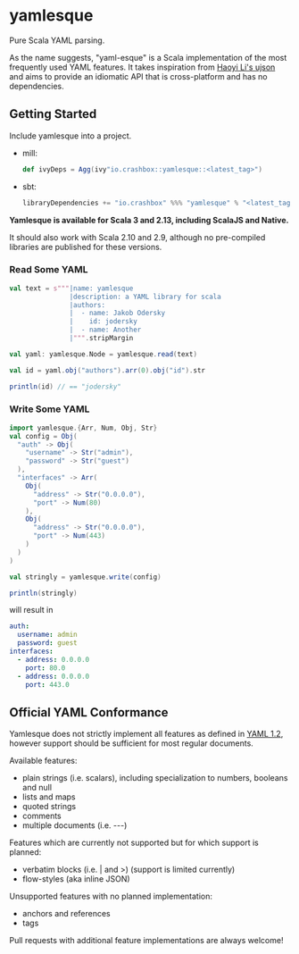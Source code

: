 # yamlesque

Pure Scala YAML parsing.

As the name suggests, "yaml-esque" is a Scala implementation of the most
frequently used YAML features. It takes inspiration from [Haoyi Li's
ujson](http://www.lihaoyi.com/post/uJsonfastflexibleandintuitiveJSONforScala.html)
and aims to provide an idiomatic API that is cross-platform and has no
dependencies.

## Getting Started

Include yamlesque into a project.

- mill:

  ```scala
  def ivyDeps = Agg(ivy"io.crashbox::yamlesque::<latest_tag>")
  ```

- sbt:

  ```scala
  libraryDependencies += "io.crashbox" %%% "yamlesque" % "<latest_tag>"
  ```

**Yamlesque is available for Scala 3 and 2.13, including ScalaJS and
Native.**

It should also work with Scala 2.10 and 2.9, although no pre-compiled libraries
are published for these versions.

### Read Some YAML

```scala
val text = s"""|name: yamlesque
               |description: a YAML library for scala
               |authors:
               |  - name: Jakob Odersky
               |    id: jodersky
               |  - name: Another
               |""".stripMargin

val yaml: yamlesque.Node = yamlesque.read(text)

val id = yaml.obj("authors").arr(0).obj("id").str

println(id) // == "jodersky"
```

### Write Some YAML

```scala
import yamlesque.{Arr, Num, Obj, Str}
val config = Obj(
  "auth" -> Obj(
    "username" -> Str("admin"),
    "password" -> Str("guest")
  ),
  "interfaces" -> Arr(
    Obj(
      "address" -> Str("0.0.0.0"),
      "port" -> Num(80)
    ),
    Obj(
      "address" -> Str("0.0.0.0"),
      "port" -> Num(443)
    )
  )
)

val stringly = yamlesque.write(config)

println(stringly)
```

will result in

```yaml
auth:
  username: admin
  password: guest
interfaces:
  - address: 0.0.0.0
    port: 80.0
  - address: 0.0.0.0
    port: 443.0
```

## Official YAML Conformance

Yamlesque does not strictly implement all features as defined in [YAML
1.2](http://yaml.org/spec/1.2/spec.html), however support should be
sufficient for most regular documents.

Available features:

- plain strings (i.e. scalars), including specialization to numbers, booleans
  and null
- lists and maps
- quoted strings
- comments
- multiple documents (i.e. ---)

Features which are currently not supported but for which support is planned:

- verbatim blocks (i.e. | and >) (support is limited currently)
- flow-styles (aka inline JSON)

Unsupported features with no planned implementation:

- anchors and references
- tags

Pull requests with additional feature implementations are always welcome!
